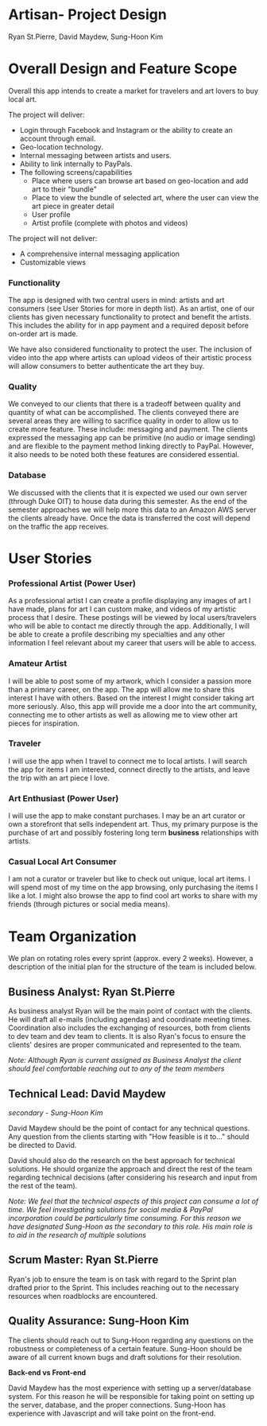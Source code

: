# Artisan- Project Design

Ryan St.Pierre, David Maydew, Sung-Hoon Kim

# Overall Design and Feature Scope

Overall this app intends to create a market for travelers and art lovers to buy local art.

The project will deliver:
* Login through Facebook and Instagram or the ability to create an account through email.
* Geo-location technology.
* Internal messaging between artists and users.
* Ability to link internally to PayPals.
* The following screens/capabilities
  * Place where users can browse art based on geo-location and add art to their "bundle"
  * Place to view the bundle of selected art, where the user can view the art piece in greater detail
  * User profile
  * Artist profile (complete with photos and videos)

The project will not deliver:
* A comprehensive internal messaging application
* Customizable views


### Functionality

The app is designed with two central users in mind: artists and art consumers (see User Stories for more in depth list).  As an artist, one of our clients has given necessary functionality to protect and benefit the artists.  This includes the ability for in app payment and a required deposit before on-order art is made.  

We have also considered functionality to protect the user.  The inclusion of video into the app where artists can upload videos of their artistic process will allow consumers to better authenticate the art they buy.

### Quality

We conveyed to our clients that there is a tradeoff between quality and quantity of what can be accomplished.  The clients conveyed there are several areas they are willing to sacrifice quality in order to allow us to create more feature.  These include: messaging and payment.  The clients expressed the messaging app can be primitive (no audio or image sending) and are flexible to the payment method linking directly to PayPal.  However, it also needs to be noted both these features are considered essential.

### Database

We discussed with the clients that it is expected we used our own server (through Duke OIT) to house data during this semester.  As the end of the semester approaches we will help more this data to an Amazon AWS server the clients already have.  Once the data is transferred the cost will depend on the traffic the app receives.

# User Stories

### Professional Artist (Power User)

As a professional artist I can create a profile displaying any images of art I have made, plans for art I can custom make, and videos of my artistic process that I desire. These postings will be viewed by local users/travelers who will be able to contact me directly through the app. Additionally, I will be able to create a profile describing my specialties and any other information I feel relevant about my career that users will be able to access.

### Amateur Artist

I will be able to post some of my artwork, which I consider a passion more than a primary career, on the app.  The app will allow me to share this interest I have with others.  Based on the interest I might consider taking art more seriously.   Also, this app will provide me a door into the art community, connecting me to other artists as well as allowing me to view other art pieces for inspiration.

### Traveler

I will use the app when I travel to connect me to local artists.  I will search the app for items I am interested, connect directly to the artists, and leave the trip with an art piece I love.

### Art Enthusiast (Power User)

I will use the app to make constant purchases.  I may be an art curator or own a storefront that sells independent art.  Thus, my primary purpose is the purchase of art and possibly fostering long term **business** relationships with artists.

### Casual Local Art Consumer

I am not a curator or traveler but like to check out unique, local art items.  I will spend most of my time on the app browsing, only purchasing the items I like a lot.  I might also browse the app to find cool art works to share with my friends (through pictures or social media means).

# Team Organization

We plan on rotating roles every sprint (approx. every 2 weeks).  However, a description of the initial plan for the structure of the team is included below.

## Business Analyst: Ryan St.Pierre

As business analyst Ryan will be the main point of contact with the clients.  He will draft all e-mails (including agendas) and coordinate meeting times.  Coordination also includes the exchanging of resources, both from clients to dev team and dev team to clients. It is also Ryan's focus to ensure the clients' desires are proper communicated and represented to the team.  

*Note: Although Ryan is current assigned as Business Analyst the client should feel comfortable reaching out to any of the team members*

## Technical Lead: David Maydew
*secondary - Sung-Hoon Kim*

David Maydew should be the point of contact for any technical questions.  Any question from the clients starting with "How feasible is it to..." should be directed to David.  

David should also do the research on the best approach for technical solutions.  He should organize the approach and direct the rest of the team regarding technical decisions (after considering his research and input from the rest of the team).

*Note: We feel that the technical aspects of this project can consume a lot of time.  We feel investigating solutions for social media & PayPal incorporation could be particularly time consuming.  For this reason we have designated Sung-Hoon as the secondary to this role.  His main role is to aid in the research of multiple solutions*

## Scrum Master: Ryan St.Pierre

Ryan's job to ensure the team is on task with regard to the Sprint plan drafted prior to the Sprint. This includes reaching out to the necessary resources when roadblocks are encountered.

## Quality Assurance: Sung-Hoon Kim

The clients should reach out to Sung-Hoon regarding any questions on the robustness or completeness of a certain feature.  Sung-Hoon should be aware of all current known bugs and draft solutions for their resolution.

**Back-end vs Front-end**

David Maydew has the most experience with setting up a server/database system.  For this reason he will be responsible for taking point on setting up the server, database, and the proper connections.  Sung-Hoon has experience with Javascript and will take point on the front-end.
